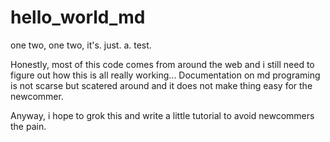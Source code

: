 # hello_world_md
one two, one two, it's. just. a. test. 

Honestly, most of this code comes from around the web and i still need to figure out how this is all really working...
Documentation on md programing is not scarse but scatered around and it does not make thing easy for the newcommer.

Anyway, i hope to grok this and write a little tutorial to avoid newcommers the pain.

